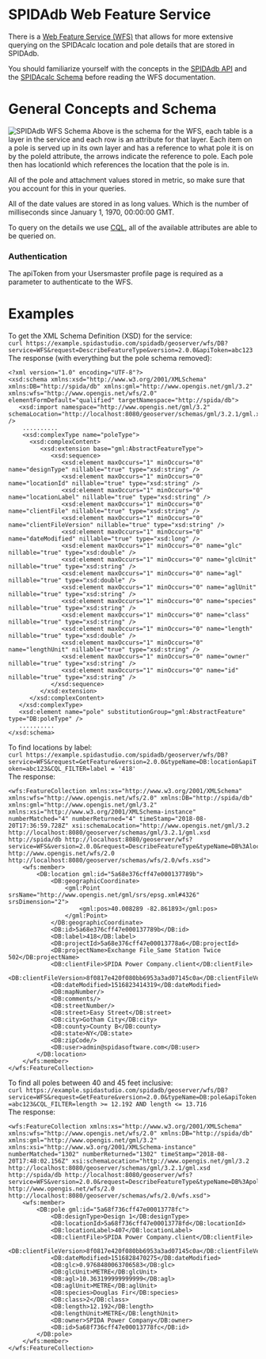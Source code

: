 SPIDAdb Web Feature Service
===========
There is a [Web Feature Service (WFS)](http://www.opengeospatial.org/standards/wfs) that allows for more extensive querying on the SPIDAcalc location and pole details that are stored in SPIDAdb.

You should familiarize yourself with the concepts in the [SPIDAdb API](apis/spidadbAPI.md) and the [SPIDAcalc Schema](https://github.com/spidasoftware/schema/tree/master/resources/schema/spidacalc/calc) before reading the WFS documentation. 

# General Concepts and Schema
![SPIDAdb WFS Schema](https://raw.githubusercontent.com/spidasoftware/schema/master/resources/schema/spidamin/asset/DbWFSSchema.png)
Above is the schema for the WFS, each table is a layer in the service and each row is an attribute for that layer.  Each item on a pole is served up in its own layer and has a reference to what pole it is on by the poleId attribute, the arrows indicate the reference to pole.  Each pole then has locationId which references the location that the pole is in.

All of the pole and attachment values stored in metric, so make sure that you account for this in your queries.

All of the date values are stored in as long values.  Which is the number of milliseconds since January 1, 1970, 00:00:00 GMT.

To query on the details we use [CQL](http://docs.geoserver.org/stable/en/user/tutorials/cql/cql_tutorial.html), all of the available attributes are able to be queried on.

### Authentication
The apiToken from your Usersmaster profile page is required as a parameter to authenticate to the WFS.

# Examples
To get the XML Schema Definition (XSD) for the service:  
```curl https://example.spidastudio.com/spidadb/geoserver/wfs/DB?service=WFS&request=DescribeFeatureType&version=2.0.0&apiToken=abc123```  
The response (with everything but the pole schema removed):  
```
<?xml version="1.0" encoding="UTF-8"?>
<xsd:schema xmlns:xsd="http://www.w3.org/2001/XMLSchema" xmlns:DB="http://spida/db" xmlns:gml="http://www.opengis.net/gml/3.2" xmlns:wfs="http://www.opengis.net/wfs/2.0" elementFormDefault="qualified" targetNamespace="http://spida/db">
   <xsd:import namespace="http://www.opengis.net/gml/3.2" schemaLocation="http://localhost:8080/geoserver/schemas/gml/3.2.1/gml.xsd" />
    ..........
    <xsd:complexType name="poleType">
      <xsd:complexContent>
         <xsd:extension base="gml:AbstractFeatureType">
            <xsd:sequence>
               <xsd:element maxOccurs="1" minOccurs="0" name="designType" nillable="true" type="xsd:string" />
               <xsd:element maxOccurs="1" minOccurs="0" name="locationId" nillable="true" type="xsd:string" />
               <xsd:element maxOccurs="1" minOccurs="0" name="locationLabel" nillable="true" type="xsd:string" />
               <xsd:element maxOccurs="1" minOccurs="0" name="clientFile" nillable="true" type="xsd:string" />
               <xsd:element maxOccurs="1" minOccurs="0" name="clientFileVersion" nillable="true" type="xsd:string" />
               <xsd:element maxOccurs="1" minOccurs="0" name="dateModified" nillable="true" type="xsd:long" />
               <xsd:element maxOccurs="1" minOccurs="0" name="glc" nillable="true" type="xsd:double" />
               <xsd:element maxOccurs="1" minOccurs="0" name="glcUnit" nillable="true" type="xsd:string" />
               <xsd:element maxOccurs="1" minOccurs="0" name="agl" nillable="true" type="xsd:double" />
               <xsd:element maxOccurs="1" minOccurs="0" name="aglUnit" nillable="true" type="xsd:string" />
               <xsd:element maxOccurs="1" minOccurs="0" name="species" nillable="true" type="xsd:string" />
               <xsd:element maxOccurs="1" minOccurs="0" name="class" nillable="true" type="xsd:string" />
               <xsd:element maxOccurs="1" minOccurs="0" name="length" nillable="true" type="xsd:double" />
               <xsd:element maxOccurs="1" minOccurs="0" name="lengthUnit" nillable="true" type="xsd:string" />
               <xsd:element maxOccurs="1" minOccurs="0" name="owner" nillable="true" type="xsd:string" />
               <xsd:element maxOccurs="1" minOccurs="0" name="id" nillable="true" type="xsd:string" />
            </xsd:sequence>
         </xsd:extension>
      </xsd:complexContent>
   </xsd:complexType>
   <xsd:element name="pole" substitutionGroup="gml:AbstractFeature" type="DB:poleType" />
   ..........
</xsd:schema>
```

To find locations by label:  
```curl https://example.spidastudio.com/spidadb/geoserver/wfs/DB?service=WFS&request=GetFeature&version=2.0.0&typeName=DB:location&apiToken=abc123&CQL_FILTER=label = '418'```  
The response:  
```
<wfs:FeatureCollection xmlns:xs="http://www.w3.org/2001/XMLSchema" xmlns:wfs="http://www.opengis.net/wfs/2.0" xmlns:DB="http://spida/db" xmlns:gml="http://www.opengis.net/gml/3.2" xmlns:xsi="http://www.w3.org/2001/XMLSchema-instance" numberMatched="4" numberReturned="4" timeStamp="2018-08-20T17:36:59.728Z" xsi:schemaLocation="http://www.opengis.net/gml/3.2 http://localhost:8080/geoserver/schemas/gml/3.2.1/gml.xsd http://spida/db http://localhost:8080/geoserver/wfs?service=WFS&version=2.0.0&request=DescribeFeatureType&typeName=DB%3Alocation http://www.opengis.net/wfs/2.0 http://localhost:8080/geoserver/schemas/wfs/2.0/wfs.xsd">
	<wfs:member>
		<DB:location gml:id="5a68e376cff47e000137789b">
			<DB:geographicCoordinate>
				<gml:Point srsName="http://www.opengis.net/gml/srs/epsg.xml#4326" srsDimension="2">
					<gml:pos>40.008289 -82.861893</gml:pos>
				</gml:Point>
			</DB:geographicCoordinate>
			<DB:id>5a68e376cff47e000137789b</DB:id>
			<DB:label>418</DB:label>
			<DB:projectId>5a68e376cff47e00013778a6</DB:projectId>
			<DB:projectName>Exchange File_Same Station Twice 502</DB:projectName>
			<DB:clientFile>SPIDA Power Company.client</DB:clientFile>
			<DB:clientFileVersion>8f0817e420f080bb6953a3ad07145c0a</DB:clientFileVersion>
			<DB:dateModified>1516823414319</DB:dateModified>
			<DB:mapNumber/>
			<DB:comments/>
			<DB:streetNumber/>
			<DB:street>Easy Street</DB:street>
			<DB:city>Gotham City</DB:city>
			<DB:county>County B</DB:county>
			<DB:state>NY</DB:state>
			<DB:zipCode/>
			<DB:user>admin@spidasoftware.com</DB:user>
		</DB:location>
	</wfs:member>
</wfs:FeatureCollection>
```

To find all poles between 40 and 45 feet inclusive:  
```curl https://example.spidastudio.com/spidadb/geoserver/wfs/DB?service=WFS&request=GetFeature&version=2.0.0&typeName=DB:pole&apiToken=abc123&CQL_FILTER=length >= 12.192 AND length <= 13.716```  
The response:  
```
<wfs:FeatureCollection xmlns:xs="http://www.w3.org/2001/XMLSchema" xmlns:wfs="http://www.opengis.net/wfs/2.0" xmlns:DB="http://spida/db" xmlns:gml="http://www.opengis.net/gml/3.2" xmlns:xsi="http://www.w3.org/2001/XMLSchema-instance" numberMatched="1302" numberReturned="1302" timeStamp="2018-08-20T17:48:02.156Z" xsi:schemaLocation="http://www.opengis.net/gml/3.2 http://localhost:8080/geoserver/schemas/gml/3.2.1/gml.xsd http://spida/db http://localhost:8080/geoserver/wfs?service=WFS&version=2.0.0&request=DescribeFeatureType&typeName=DB%3Apole http://www.opengis.net/wfs/2.0 http://localhost:8080/geoserver/schemas/wfs/2.0/wfs.xsd">
	<wfs:member>
		<DB:pole gml:id="5a68f736cff47e00013778fc">
			<DB:designType>Design 1</DB:designType>
			<DB:locationId>5a68f736cff47e00013778fd</DB:locationId>
			<DB:locationLabel>407</DB:locationLabel>
			<DB:clientFile>SPIDA Power Company.client</DB:clientFile>
			<DB:clientFileVersion>8f0817e420f080bb6953a3ad07145c0a</DB:clientFileVersion>
			<DB:dateModified>1516828470275</DB:dateModified>
			<DB:glc>0.9768480063706583</DB:glc>
			<DB:glcUnit>METRE</DB:glcUnit>
			<DB:agl>10.363199999999999</DB:agl>
			<DB:aglUnit>METRE</DB:aglUnit>
			<DB:species>Douglas Fir</DB:species>
			<DB:class>2</DB:class>
			<DB:length>12.192</DB:length>
			<DB:lengthUnit>METRE</DB:lengthUnit>
			<DB:owner>SPIDA Power Company</DB:owner>
			<DB:id>5a68f736cff47e00013778fc</DB:id>
		</DB:pole>
	</wfs:member>
</wfs:FeatureCollection>
```
